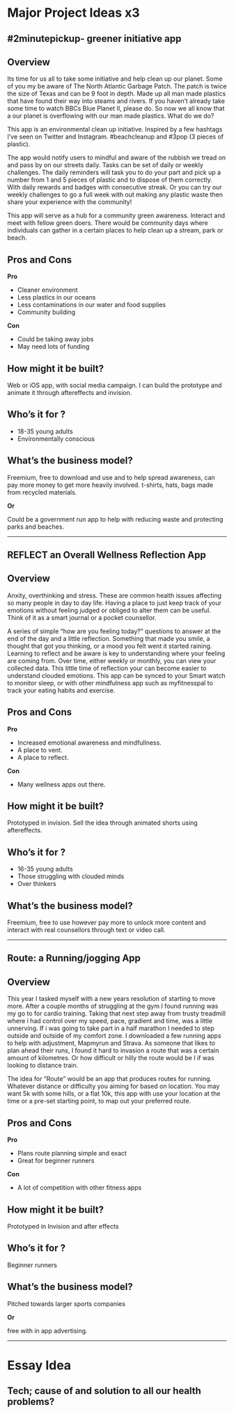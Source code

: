 # Major Project Ideas x3


## #2minutepickup- greener initiative app

## Overview

Its time for us all to take some initiative and help clean up our planet. Some of you my be aware of The North Atlantic Garbage Patch. The patch is twice the size of Texas and can be 9 foot in depth. Made up all man made plastics that have found their way into steams and rivers. If you haven’t already take some time to watch BBCs Blue Planet II, please do.
So now we all know that a our planet is overflowing with our man made plastics. What do we do?

This app is an environmental clean up initiative. Inspired by a few hashtags I’ve seen on Twitter and Instagram. #beachcleanup and #3pop (3 pieces of plastic).

The app would notify users to mindful and aware of the rubbish we tread on and pass by on our streets daily.
Tasks can be set of daily or weekly challenges. 
The daily reminders will task you to do your part and pick up a number from 1 and 5 pieces of plastic and to dispose of them correctly. With daily rewards and badges with consecutive streak. Or you can try our weekly challenges to go a full week with out making any plastic waste then share your experience with the community!

This app will serve as a hub for a community green awareness. Interact and meet with fellow green doers. There would be community days where individuals can gather in a certain places to help clean up a stream, park or beach. 

## Pros and Cons

**Pro**

* Cleaner environment
* Less plastics in our oceans 
* Less contaminations in our water and food supplies
* Community building

**Con**

* Could be taking away jobs
* May need lots of funding

## How might it be built?

Web or iOS app, with social media campaign.
I can build the prototype and animate it through aftereffects and invision.

## Who’s it for ?

* 18-35 young adults
* Environmentally conscious

## What’s the business model?

Freemium, free to download and use and to help spread awareness, can pay more money to get more heavily involved. t-shirts, hats, bags made from recycled materials.

**Or** 

Could be a government run app to help with reducing waste and protecting parks and beaches.


----------------------------------------------------------------------------


## REFLECT an Overall Wellness Reflection App


## Overview

Anxity, overthinking and stress. These are common health issues affecting so many people in day to day life. Having a place to just keep track of your emotions without feeling judged or obliged to alter them can be useful. Think of it as a smart journal or a pocket counsellor.

A series of simple “how are you feeling today?” questions to answer at the end of the day and a little reflection. Something that made you smile, a thought that got you thinking, or a mood you felt went it started raining.
Learning to reflect and be aware is key to understanding where your feeling are coming from.
Over time, either weekly or monthly, you can view your collected data. This little time of reflection your can become easier to understand clouded emotions. 
This app can be synced to your Smart watch to monitor sleep, or with other mindfulness app such as myfitnesspal to track your eating habits and exercise.

## Pros and Cons

**Pro**

* Increased emotional awareness and mindfullness.
* A place to vent.
* A place to reflect.

**Con**

* Many wellness apps out there.

## How might it be built?

Prototyped in invision.
Sell the idea through animated shorts using aftereffects.

## Who’s it for ?

* 16-35 young adults
* Those struggling with clouded minds
* Over thinkers

## What’s the business model?

Freemium, free to use however pay more to unlock more content and interact with real counsellors through text or video call.

----------------------------------------------------------------------------


## Route: a Running/jogging App

## Overview

This year I tasked myself with a new years resolution of starting to move more. After a couple months of struggling at the gym I found running was my go to for cardio training. Taking that next step away from trusty treadmill where i had control over my speed, pace, gradient and time, was a little unnerving. If i was going to take part in a half marathon I needed to step outside and outside of my comfort zone. 
I downloaded a few running apps to help with adjustment, Mapmyrun and Strava. As someone that likes to plan ahead their runs, I found it hard to invasion a route that was a certain amount of kilometres. Or how difficult or hilly the route would be I if was looking to distance train. 

The idea for “Route” would be an app that produces routes for running. Whatever distance or difficulty you aiming for based on location. You may want 5k with some hills, or a flat 10k, this app with use your location at the time or a pre-set starting point, to map out your preferred route.

## Pros and Cons

**Pro**

* Plans route planning simple and exact
* Great for beginner runners

**Con**

* A lot of competition with other fitness apps

## How might it be built?

Prototyped in Invision and after effects

## Who’s it for ?

Beginner runners

## What’s the business model?

Pitched towards larger sports companies

**Or**

free with in app advertising.

----------------------------------------------------------------------------

Essay Idea
===========

## Tech; cause of and solution to all our health problems?



